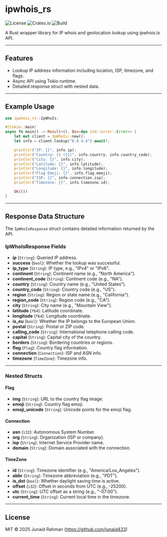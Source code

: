 # ipwhois_rs

![License](https://img.shields.io/crates/l/ipwhois_rs)
![Crates.io](https://img.shields.io/crates/v/ipwhois_rs)
![Build](https://img.shields.io/github/actions/workflow/status/Junaid433/ipwhois_rs/ci.yml?branch=master)

A Rust wrapper library for IP whois and geolocation lookup using ipwhois.io API.

---

## Features

- Lookup IP address information including location, ISP, timezone, and flags.
- Async API using Tokio runtime.
- Detailed response struct with nested data.

---

## Example Usage

```rust
use ipwhois_rs::IpWhoIs;

#[tokio::main]
async fn main() -> Result<(), Box<dyn std::error::Error>> {
    let mut client = IpWhoIs::new();
    let info = client.lookup("8.8.4.4").await?;

    println!("IP: {}", info.ip);
    println!("Country: {} ({})", info.country, info.country_code);
    println!("City: {}", info.city);
    println!("Latitude: {}", info.latitude);
    println!("Longitude: {}", info.longitude);
    println!("Flag Emoji: {}", info.flag.emoji);
    println!("ISP: {}", info.connection.isp);
    println!("Timezone: {}", info.timezone.id);

    Ok(())
}

````

---

## Response Data Structure

The `IpWhoIsResponse` struct contains detailed information returned by the API.

### IpWhoIsResponse Fields

- **ip** (`String`): Queried IP address.
- **success** (`bool`): Whether the lookup was successful.
- **ip_type** (`String`): IP type, e.g., "IPv4" or "IPv6".
- **continent** (`String`): Continent name (e.g., "North America").
- **continent_code** (`String`): Continent code (e.g., "NA").
- **country** (`String`): Country name (e.g., "United States").
- **country_code** (`String`): Country code (e.g., "US").
- **region** (`String`): Region or state name (e.g., "California").
- **region_code** (`String`): Region code (e.g., "CA").
- **city** (`String`): City name (e.g., "Mountain View").
- **latitude** (`f64`): Latitude coordinate.
- **longitude** (`f64`): Longitude coordinate.
- **is_eu** (`bool`): Whether the IP belongs to the European Union.
- **postal** (`String`): Postal or ZIP code.
- **calling_code** (`String`): International telephone calling code.
- **capital** (`String`): Capital city of the country.
- **borders** (`String`): Bordering countries or regions.
- **flag** (`Flag`): Country flag information.
- **connection** (`Connection`): ISP and ASN info.
- **timezone** (`TimeZone`): Timezone info.

---

### Nested Structs

#### Flag

- **img** (`String`): URL to the country flag image.
- **emoji** (`String`): Country flag emoji.
- **emoji_unicode** (`String`): Unicode points for the emoji flag.

#### Connection

- **asn** (`i32`): Autonomous System Number.
- **org** (`String`): Organization (ISP or company).
- **isp** (`String`): Internet Service Provider name.
- **domain** (`String`): Domain associated with the connection.

#### TimeZone

- **id** (`String`): Timezone identifier (e.g., "America/Los_Angeles").
- **abbr** (`String`): Timezone abbreviation (e.g., "PDT").
- **is_dst** (`bool`): Whether daylight saving time is active.
- **offset** (`i32`): Offset in seconds from UTC (e.g., -25200).
- **utc** (`String`): UTC offset as a string (e.g., "-07:00").
- **current_time** (`String`): Current local time in the timezone.

---

## License

MIT © 2025 Junaid Rahman (https://github.com/junaid433)

```

